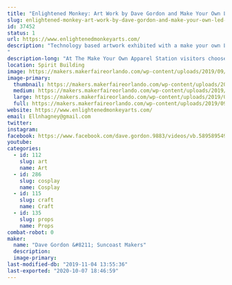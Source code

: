 ```yaml
---
title: "Enlightened Monkey: Art Work by Dave Gordon and Make Your Own LED Apparel Station"
slug: enlightened-monkey-art-work-by-dave-gordon-and-make-your-own-led-apparel-station-2017
id: 37452
status: 1
url: https://www.enlightenedmonkeyarts.com/
description: "Technology based artwork exhibited with a make your own LED Apparel station: our booth offers visitors the opportunity to create their own light up apparel and trinkets and LEDs.  For a fee, Visitors may create light up hats, pins, barrettes, masks, etc.
"
description-long: "At The Make Your Own Apparel Station visitors choose a base product, LED(s) and then choose from a variety of decorations to adorn the product. Decorations may include stickers, small butterflies, jewels, feathers, etc.   Dave's art will include at least four sculptures made from found items that use various forms of lighting to create mood and features. (see images below.)"
location: Spirit Building
image: https://makers.makerfaireorlando.com/wp-content/uploads/2019/09/mask-with-sign-orlado-maker--1024x768.jpg
image-primary:
  thumbnail: https://makers.makerfaireorlando.com/wp-content/uploads/2019/09/mask-with-sign-orlado-maker--150x150.jpg
  medium: https://makers.makerfaireorlando.com/wp-content/uploads/2019/09/mask-with-sign-orlado-maker--300x225.jpg
  large: https://makers.makerfaireorlando.com/wp-content/uploads/2019/09/mask-with-sign-orlado-maker--1024x768.jpg
  full: https://makers.makerfaireorlando.com/wp-content/uploads/2019/09/mask-with-sign-orlado-maker-.jpg
website: https://www.enlightenedmonkeyarts.com/
email: Ellnhagney@gmail.com
twitter: 
instagram: 
facebook: https://www.facebook.com/dave.gordon.9883/videos/vb.589589549/10154960482359550/?type=2&amp;theater
youtube: 
categories:
  - id: 112
    slug: art
    name: Art
  - id: 286
    slug: cosplay
    name: Cosplay
  - id: 115
    slug: craft
    name: Craft
  - id: 135
    slug: props
    name: Props
combat-robot: 0
maker:
  name: "Dave Gordon &#8211; Suncoast Makers"
  description:
  image-primary: 
last-modified-db: "2019-11-04 13:55:36"
last-exported: "2020-10-07 18:46:59"
---
```

